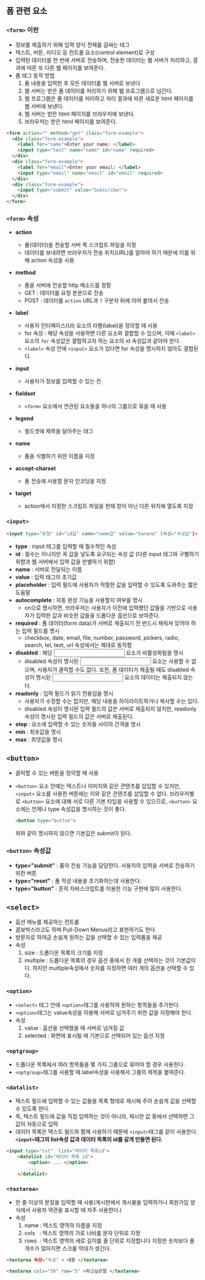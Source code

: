 ## 폼 관련 요소

### ```<form>``` 이란

- 정보를 제출하기 위해 입력 양식 전체를 감싸는 태그
- 텍스트, 버튼, 라디오 등 컨트롤 요소(control element)로 구성
- 입력된 데이터를 한 번에 서버로 전송하며, 전송한 데이터는 웹 서버가 처리하고, 결과에 따른 또 다른 웹 페이지를 보여준다.
- 폼 태그 동작 방법
    1. 폼 내용을 입력한 후 모든 데이터를 웹 서버로 보낸다
    2. 웹 서버는 받은 폼 데이터를 처리하기 위해 웹 프로그램으로 넘긴다.
    3. 웹 프로그램은 폼 데이터를 처리하고 처리 결과에 따른 새로운 html 페이지를 웹 서버에 보낸다.
    4. 웹 서버는 받은 html 페이지를 브라우저에 보낸다.
    5. 브라우저는 받은 html 페이지를 보여준다.

```html
<form action="" method="get" class="form-example">
  <div class="form-example">
    <label for="name">Enter your name: </label>
    <input type="text" name="name" id="name" required>
  </div>
  <div class="form-example">
    <label for="email">Enter your email: </label>
    <input type="email" name="email" id="email" required>
  </div>
  <div class="form-example">
    <input type="submit" value="Subscribe!">
  </div>
</form>
```

### ```<form>``` 속성

- **action**
    - 폼(데이터)을 전송할 서버 쪽 스크립트 파일을 지정
    - 데이터를 보내려면 브라우저가 전송 위치(URL)를 알아야 하기 때문에 이를 위해 action 속성을 사용
- **method**
    - 폼을 서버에 전송할 http 메소드를 정함
    - GET : 데이터를 요청 본문으로 전송
    - POST : 데이터를 ```action``` URL과 ```?``` 구분자 뒤에 이어 붙여서 전송
- **label**
    - 사용자 인터페이스(UI) 요소의 라벨(label)을 정의할 때 사용
    - for 속성 : 해당 속성을 사용하면 다른 요소와 결합할 수 있으며, 이때 `<label>` 요소의 `for` 속성값은 결합하고자 하는 요소의 id 속성값과 같아야 한다.
    - ```<label>``` 속성 안에 ```<input>``` 요소가 있다면 for 속성을 명시하지 않아도 결합된다.

- **input**
    - 사용자가 정보를 입력할 수 있는 칸
- **fieldset**
    - ```<form>``` 요소에서 연관된 요소들을 하나의 그룹으로 묶을 때 사용
- **legend**
    - 필드셋에 제목을 달아주는 태그
- **name**
    - 폼을 식별하기 위한 이름을 지정
- **accept-charset**
    - 폼 전송에 사용할 문자 인코딩을 지정
- **target**
    - action에서 지정한 스크립트 파일을 현재 창이 아닌 다른 위치에 열도록 지정

### ```<input>```

```html
<input type="유형" id="id값" name="name값" value="banana" [속성="속성값"]>
```

- **type** : input 태그를 입력할 때 필수적인 속성
- **id** : 필수는 아니지만 꼭 값을 넣도록 요구되는 속성 값 (다른 input 태그와 구별하기 위함과 웹 서버에서 입력 값을 판별하기 위함)
- **name** : 서버로 전달되는 이름
- **value** : 입력 태그의 초기값
- **placeholder** : 입력 필드에 사용자가 적절한 값을 입력할 수 있도록 도와주는 짧은 도움말
- **autocomplete** : 자동 완성 기능을 사용할지 여부를 명시
    - on으로 명시하면, 브라우저는 사용자가 이전에 입력했던 값들을 기반으로 사용자가 입력한 값과 비슷한 값들을 드롭다운 옵션으로 보여준다.
- **required** : 폼 데이터(form data)가 서버로 제출되기 전 반드시 채워져 있어야 하는 입력 필드를 명시
    - checkbox, date, email, file, number, password, pickers, radio, search, tel, text, url 속성에서는 제대로 동작함
- **disabled** : 해당 <input> 요소가 비활성화됨을 명시
    - disabled 속성이 명시된 <input> 요소는 사용할 수 없으며, 사용자가 클릭할 수도 없다. 또한, 폼 데이터가 제출될 때도 disabled 속성이 명시된 <input> 요소의 데이터는 제출되지 않는다.
- **readonly** : 입력 필드가 읽기 전용임을 명시
    - 사용자가 수정할 수는 없지만, 해당 내용을 하이라이트하거나 복사할 수는 있다.
    - disabled 속성이 명시된 입력 필드의 값은 서버로 제출되지 않지만, readonly 속성이 명시된 입력 필드의 값은 서버로 제출된다.
- **step** : 요소에 입력할 수 있는 숫자들 사이의 간격을 명시
- **min** : 최솟값을 명시
- **max** : 최댓값을 명시

## ```<button>```

- 클릭할 수 있는 버튼을 정의할 때 사용
- ```<button>``` 요소 안에는 텍스트나 이미지와 같은 콘텐츠를 삽입할 수 있지만, ```<input>``` 요소를 사용한 버튼에는 이와 같은 콘텐츠를 삽입할 수 없다. 브라우저별로 ```<button>``` 요소에 대해 서로 다른 기본 타입을 사용할 수 있으므로, 
```<button>``` 요소에는 언제나 type 속성값을 명시하는 것이 좋다.

    ```html
    <button type="button">
    ```

    위와 같이 명시하지 않으면 기본값은 submit이 된다.

### ```<button>``` 속성값

- **type="submit"** : 폼의 전송 기능을 담당한다. 사용자의 입력을 서버로 전송하기 위한 버튼
- **type="reset"** : 폼 작성 내용을 초기화하는데 사용한다.
- **type="button"** : 흔히 자바스크립트를 이용한 기능 구현에 많이 사용한다.

## ```<select>```

- 옵션 메뉴를 제공하는 컨트롤
- 콤보박스라고도 하며 Pull-Down Menus라고 표현하기도 한다.
- 방문자로 하여금 손쉽게 원하는 값을 선택할 수 있는 입력폼을 제공
- 속성
    1. size : 드롭다운 목록의 크기를 지정
    2. multiple : 드롭다운 목록의 경우 옵션 중에서 한 개를 선택하는 것이 기본값이다. 하지만 multiple속성에서 숫자를 지정하면 여러 개의 옵션을 선택할 수 있다. 

### ```<option>```

- ```<select>``` 태그 안에 ```<option>```태그를 사용하여 원하는 항목들을 추가한다.
- ```<option>```태그는 value속성을 이용해 서버로 넘겨주기 위한 값을 지정해야 한다.
- 속성
    1. value : 옵션을 선택했을 때 서버로 넘겨질 값
    2. selected : 화면에 표시될 때 기본으로 선택되어 있는 옵션 지정

### ```<optgroup>```

- 드롭다운 목록에서 여러 항목들을 몇 가지 그룹으로 묶어야 할 경우 사용한다.
- ```<optgroup>```태그를 사용할 때 label속성을 사용해서 그룹의 제목을 붙여준다.

### ```<datalist>```

- 텍스트 필드에 입력할 수 있는 값들을 목록 형태로 제시해 주어 손쉽게 값을 선택할 수 있도록 한다.
- 즉, 텍스트 필드에 값을 직접 입력하는 것이 아니라, 제시한 값 중에서 선택하면 그 값이 자동으로 입력
- 데이터 목록은 텍스트 필드와 함께 사용하기 때문에 ```<input>```태그를 같이 사용한다. **```<input>```태그의 list속성 값과 데이터 목록의 id를 같게 만들면 된다.**

```html
<input type="txt"  list="데이터 목록id">
	<datalist id="데이터 목록 id">
		<option> ... </option>
		...
	</datalist>
```

### ```<textarea>```

- 한 줄 이상의 문장을 입력할 때 사용(게시판에서 게시물을 입력하거나 회원가입 양식에서 사용자 약관을 표시할 때 자주 사용한다.)
- 속성
    1. name : 텍스트 영역의 이름을 지정
    2. cols   : 텍스트 영역의 가로 너비를 문자 단위로 지정
    3. rows  : 텍스트 영역의 세로 길이를 줄 단위로 지정합니다 지정한 숫자보다 줄 개수가 많아지면 스크롤 막대가 생긴다.

```html
<textarea 속성="속성" > 내용 </textarea>

<textarea cols="50" row="5" >하고싶은말 </textarea>
```

